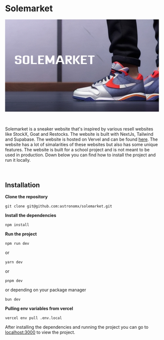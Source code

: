 # Solemarket

<span align="center">![Masterhead](public/images/carousel/banner.jpg)</span>

<br />

Solemarket is a sneaker website that's inspired by various resell websites like StockX, Goat and Restocks. The website is built with NextJs, Tailwind and Supabase. The website is hosted on Vervel and can be found [here](https://solemarket.vercel.app/). The website has a lot of simalarities of these websites but also has some unique features. The website is built for a school project and is not meant to be used in production. Down below you can find how to install the project and run it locally.

<br />

## Installation
**Clone the repository**
```
git clone git@github.com:astronomx/solemarket.git
```

**Install the dependencies**
```
npm install
```

**Run the project**
```
npm run dev
```

or    
```
yarn dev
```

or
```
pnpm dev
```

or depending on your package manager
```
bun dev
```

**Pulling env variables from vercel**
```
vercel env pull .env.local
```

After installing the dependencies and running the project you can go to [localhost:3000](http://localhost:3000/) to view the project.

